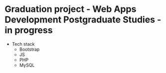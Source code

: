 # Graduation project - Web Apps Development Postgraduate Studies - in progress

- Tech stack
    - Bootstrap
    - JS
    - PHP
    - MySQL